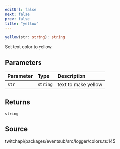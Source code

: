 ```yaml
---
editUrl: false
next: false
prev: false
title: "yellow"
---
```


```ts
yellow(str: string): string
```

Set text color to yellow.

## Parameters

| Parameter | Type | Description |
| :------ | :------ | :------ |
| `str` | `string` | text to make yellow |

## Returns

`string`

## Source

twitchapi/packages/eventsub/src/logger/colors.ts:145
